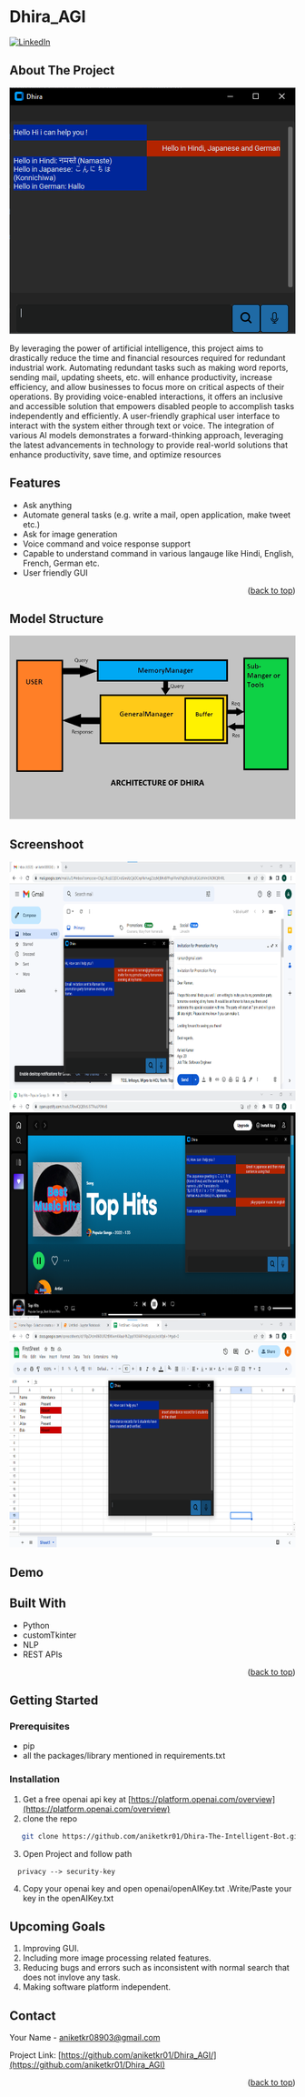 # Dhira_AGI
<a name="readme-top"></a>


[![LinkedIn][linkedin-shield]][linkedin-url]

<!-- ABOUT THE PROJECT -->
## About The Project

<p align='center'><img src='./resources/images/homepage.png'></p>
<!-- [![Product Name Screen Shot][product-screenshot]]() -->
By leveraging the power of artificial intelligence, this project aims to drastically reduce the time and financial resources required for redundant industrial work. Automating redundant tasks such as making word reports, sending mail, updating sheets, etc. will enhance productivity, increase efficiency, and allow businesses to focus more on critical aspects of their operations.
By providing voice-enabled interactions, it offers an inclusive and accessible solution that empowers disabled people to accomplish tasks independently and efficiently.
A user-friendly graphical user interface to interact with the system either through text or voice.
The integration of various AI models demonstrates a forward-thinking approach, leveraging the latest advancements in technology to provide real-world solutions that enhance productivity, save time, and optimize resources

## Features
* Ask anything
* Automate general tasks (e.g. write a mail, open application, make tweet etc.)
* Ask for image generation
* Voice command and voice response support
* Capable to understand command in various langauge like Hindi, English, French, German etc.
* User friendly GUI

<p align="right">(<a href="#readme-top">back to top</a>)</p>



## Model Structure
![model_design image](./resources/images/architecture.jpg "model design")

## Screenshoot
<div align='center'><img src='./resources/images/email_trial.png' alt='email service' height="400"></div>
<div align='center'><img src='./resources/images/musical_trial.png' alt='spotify music' height="400"></div>
<div align='center'><img src='./resources/images/sheet_trial.png' alt='google sheet' height="400"></div>
<!-- ![email_service](./resources/images/email_trial.png "email service")
![music_service](./resources/images/musical_trial.png "spotify music")
![sheet_service](./resources/images/sheet_trial.png "google sheet") -->

## Demo

## Built With

* Python
* customTkinter
* NLP
* REST APIs

<p align="right">(<a href="#readme-top">back to top</a>)</p>

## Getting Started

### Prerequisites
  * pip
  * all the packages/library mentioned in requirements.txt

### Installation

1. Get a free openai api key at [https://platform.openai.com/overview](https://platform.openai.com/overview)
2. clone the repo
  ```sh
     git clone https://github.com/aniketkr01/Dhira-The-Intelligent-Bot.git
  ```
3. Open Project and follow path
  ```
    privacy --> security-key
  ```
4. Copy your openai key and open openai/openAIKey.txt .Write/Paste your key in the openAIKey.txt

## Upcoming Goals
1. Improving GUI.
2. Including more image processing related features.
3. Reducing bugs and errors such as inconsistent with normal search that does not invlove any task.
4. Making software platform independent.

<!-- CONTACT -->
## Contact

Your Name -  aniketkr08903@gmail.com

Project Link: [https://github.com/aniketkr01/Dhira_AGI/](https://github.com/aniketkr01/Dhira_AGI)

<p align="right">(<a href="#readme-top">back to top</a>)</p>

<!-- MARKDOWN LINKS & IMAGES -->
[linkedin-shield]: https://img.shields.io/badge/-LinkedIn-black.svg?style=for-the-badge&logo=linkedin&colorB=555
[linkedin-url]: https://www.linkedin.com/in/aniket-kumar-469465231/
[product-screenshot]: resources/images/homepage.png
[python]: https://img.freepik.com/free-icon/snakes_318-368381.jpg
[python-url]: https://pypi.org/
